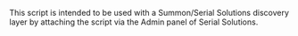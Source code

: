 This script is intended to be used with a Summon/Serial Solutions discovery layer by attaching the script via the Admin panel of Serial Solutions.

